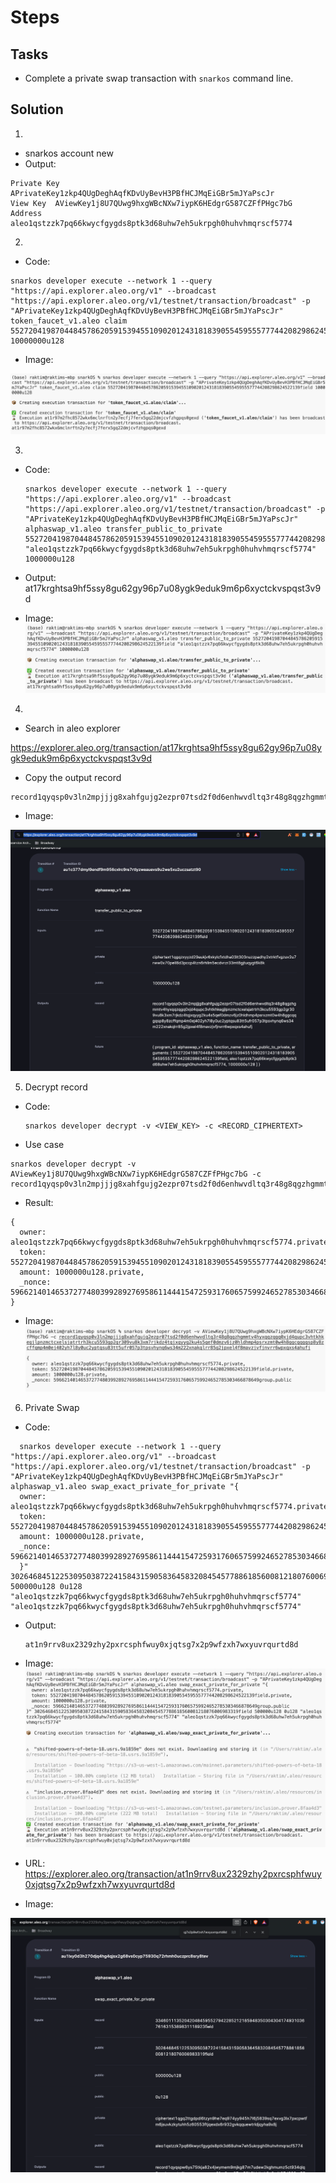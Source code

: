 # Steps

## Tasks

- Complete a private swap transaction with `snarkos` command line.

## Solution

1.

- snarkos account new
- Output:

```
Private Key  APrivateKey1zkp4QUgDeghAqfKDvUyBevH3PBfHCJMqEiGBr5mJYaPscJr
View Key  AViewKey1j8U7QUwg9hxgWBcNXw7iypK6HEdgrG587CZFfPHgc7bG
Address  aleo1qstzzk7pq66kwycfgygds8ptk3d68uhw7eh5ukrpgh0huhvhmqrscf5774
```

2.

- Code:

```
snarkos developer execute --network 1 --query "https://api.explorer.aleo.org/v1" --broadcast "https://api.explorer.aleo.org/v1/testnet/transaction/broadcast" -p "APrivateKey1zkp4QUgDeghAqfKDvUyBevH3PBfHCJMqEiGBr5mJYaPscJr" token_faucet_v1.aleo claim 5527204198704484578620591539455109020124318183905545955577744208298624522139field 10000000u128
```

- Image:

<img src='./images/1.claim_alphaswap_testnet_usdt_token.png'>

3.

- Code:

  ```
  snarkos developer execute --network 1 --query "https://api.explorer.aleo.org/v1" --broadcast "https://api.explorer.aleo.org/v1/testnet/transaction/broadcast" -p "APrivateKey1zkp4QUgDeghAqfKDvUyBevH3PBfHCJMqEiGBr5mJYaPscJr" alphaswap_v1.aleo transfer_public_to_private 5527204198704484578620591539455109020124318183905545955577744208298624522139field "aleo1qstzzk7pq66kwycfgygds8ptk3d68uhw7eh5ukrpgh0huhvhmqrscf5774" 1000000u128
  ```

- Output:
  at17krghtsa9hf5ssy8gu62gy96p7u08ygk9eduk9m6p6xyctckvspqst3v9d

- Image:
  <img src='./images/2.transfer_public_to_private.png'>

4.

- Search in aleo explorer

https://explorer.aleo.org/transaction/at17krghtsa9hf5ssy8gu62gy96p7u08ygk9eduk9m6p6xyctckvspqst3v9d

- Copy the output record

```
record1qyqsp0v3ln2mpjjjg8xahfgujg2ezpr07tsd2f0d6enhwvdltq3r48g8qgzhgmmtv4hyxqqzqgq0xjd4qupc3vhtkhkegjlpnzmctcxelsjatrtrh3kcu5593gp2gr309vu8k3xm7rjkdz4tqjxqyyg2ku4s5qef0dmzv6jz0hldhmp4psrxzmt0w4h8ggcqqgqsp8y8zcffqmp4m0ej402yh7l8y0uc2yptqsu83tt5ufr057p3tpsvhynq6ws34m222xnakqlrr85g2jpxel4f8mavzjvfjnvrr6wpxqxs4ahufj

```

- Image:

<img src='./images/3.get_private_output_record_by_tx_id.png'>

5. Decrypt record

- Code:

  ```
  snarkos developer decrypt -v <VIEW_KEY> -c <RECORD_CIPHERTEXT>
  ```

- Use case

```
snarkos developer decrypt -v AViewKey1j8U7QUwg9hxgWBcNXw7iypK6HEdgrG587CZFfPHgc7bG -c record1qyqsp0v3ln2mpjjjg8xahfgujg2ezpr07tsd2f0d6enhwvdltq3r48g8qgzhgmmtv4hyxqqzqgq0xjd4qupc3vhtkhkegjlpnzmctcxelsjatrtrh3kcu5593gp2gr309vu8k3xm7rjkdz4tqjxqyyg2ku4s5qef0dmzv6jz0hldhmp4psrxzmt0w4h8ggcqqgqsp8y8zcffqmp4m0ej402yh7l8y0uc2yptqsu83tt5ufr057p3tpsvhynq6ws34m222xnakqlrr85g2jpxel4f8mavzjvfjnvrr6wpxqxs4ahufj
```

- Result:

```
{
  owner: aleo1qstzzk7pq66kwycfgygds8ptk3d68uhw7eh5ukrpgh0huhvhmqrscf5774.private,
  token: 5527204198704484578620591539455109020124318183905545955577744208298624522139field.private,
  amount: 1000000u128.private,
  _nonce: 5966214014653727748039928927695861144415472593176065759924652785303466878649group.public
}
```

- Image:
  <img src='./images/4.decrypt_private_output_record.png'>

6. Private Swap

- Code:

```
  snarkos developer execute --network 1 --query "https://api.explorer.aleo.org/v1" --broadcast "https://api.explorer.aleo.org/v1/testnet/transaction/broadcast" -p "APrivateKey1zkp4QUgDeghAqfKDvUyBevH3PBfHCJMqEiGBr5mJYaPscJr" alphaswap_v1.aleo swap_exact_private_for_private "{
  owner: aleo1qstzzk7pq66kwycfgygds8ptk3d68uhw7eh5ukrpgh0huhvhmqrscf5774.private,
  token: 5527204198704484578620591539455109020124318183905545955577744208298624522139field.private,
  amount: 1000000u128.private,
  _nonce: 5966214014653727748039928927695861144415472593176065759924652785303466878649group.public
  }" 3026468451225309503872241584315905836458320845457788618560081218076006983319field 500000u128 0u128 "aleo1qstzzk7pq66kwycfgygds8ptk3d68uhw7eh5ukrpgh0huhvhmqrscf5774" "aleo1qstzzk7pq66kwycfgygds8ptk3d68uhw7eh5ukrpgh0huhvhmqrscf5774"
```

- Output:

  ```
  at1n9rrv8ux2329zhy2pxrcsphfwuy0xjqtsg7x2p9wfzxh7wxyuvrqurtd8d
  ```

- Image:
  <img src='./images/5.private_swap.png'>

- URL:
  https://explorer.aleo.org/transaction/at1n9rrv8ux2329zhy2pxrcsphfwuy0xjqtsg7x2p9wfzxh7wxyuvrqurtd8d

- Image:

<img src='./images/6.private_swap_transaction_in_explorer.png'>
